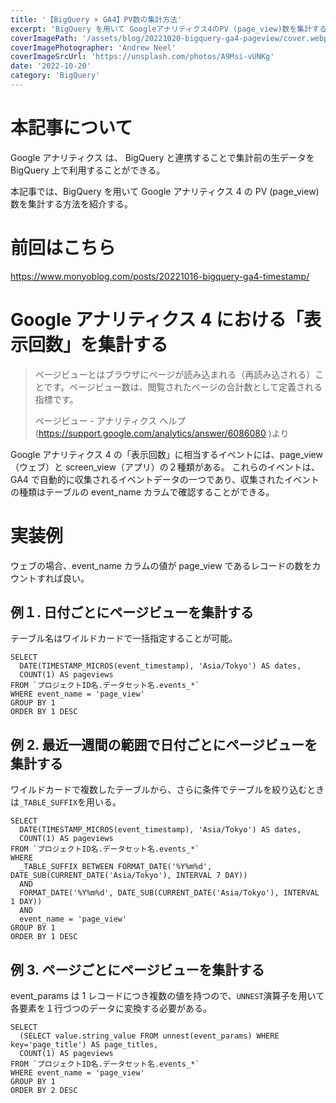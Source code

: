 ```yaml
---
title: '【BigQuery × GA4】PV数の集計方法'
excerpt: 'BigQuery を用いて Googleアナリティクス4のPV (page_view)数を集計する方法を紹介する。'
coverImagePath: '/assets/blog/20221020-bigquery-ga4-pageview/cover.webp'
coverImagePhotographer: 'Andrew Neel'
coverImageSrcUrl: 'https://unsplash.com/photos/A9Msi-vUNKg'
date: '2022-10-20'
category: 'BigQuery'
---
```


# 本記事について

Google アナリティクス は、 BigQuery と連携することで集計前の生データを BigQuery 上で利用することができる。

本記事では、BigQuery を用いて Google アナリティクス 4 の PV (page_view)数を集計する方法を紹介する。

# 前回はこちら

<https://www.monyoblog.com/posts/20221016-bigquery-ga4-timestamp/>

# Google アナリティクス 4 における「表示回数」を集計する

> ページビューとはブラウザにページが読み込まれる（再読み込される）ことです。ページビュー数は、閲覧されたページの合計数として定義される指標です。
>
> ページビュー - アナリティクス ヘルプ (<https://support.google.com/analytics/answer/6086080> )より

Google アナリティクス 4 の「表示回数」に相当するイベントには、page_view（ウェブ）と screen_view（アプリ）の２種類がある。
これらのイベントは、GA4 で自動的に収集されるイベントデータの一つであり、収集されたイベントの種類はテーブルの event_name カラムで確認することができる。

# 実装例

ウェブの場合、event_name カラムの値が page_view であるレコードの数をカウントすれば良い。

## 例１. 日付ごとにページビューを集計する

テーブル名はワイルドカードで一括指定することが可能。

```sql:日付ごとにページビューを集計する
SELECT
  DATE(TIMESTAMP_MICROS(event_timestamp), 'Asia/Tokyo') AS dates,
  COUNT(1) AS pageviews
FROM `プロジェクトID名.データセット名.events_*`
WHERE event_name = 'page_view'
GROUP BY 1
ORDER BY 1 DESC
```

## 例 2. 最近一週間の範囲で日付ごとにページビューを集計する

ワイルドカードで複数したテーブルから、さらに条件でテーブルを絞り込むときは`_TABLE_SUFFIX`を用いる。

```sql:最近一週間を指定し，日付ごとにページビューを集計する
SELECT
  DATE(TIMESTAMP_MICROS(event_timestamp), 'Asia/Tokyo') AS dates,
  COUNT(1) AS pageviews
FROM `プロジェクトID名.データセット名.events_*`
WHERE
  _TABLE_SUFFIX BETWEEN FORMAT_DATE('%Y%m%d', DATE_SUB(CURRENT_DATE('Asia/Tokyo'), INTERVAL 7 DAY))
  AND
  FORMAT_DATE('%Y%m%d', DATE_SUB(CURRENT_DATE('Asia/Tokyo'), INTERVAL 1 DAY))
  AND
  event_name = 'page_view'
GROUP BY 1
ORDER BY 1 DESC
```

## 例 3. ページごとにページビューを集計する

event_params は 1 レコードにつき複数の値を持つので、`UNNEST`演算子を用いて各要素を１行づつのデータに変換する必要がある。

```sql:ページごとにページビューを集計する
SELECT
  (SELECT value.string_value FROM unnest(event_params) WHERE key='page_title') AS page_titles,
  COUNT(1) AS pageviews
FROM `プロジェクトID名.データセット名.events_*`
WHERE event_name = 'page_view'
GROUP BY 1
ORDER BY 2 DESC
```
